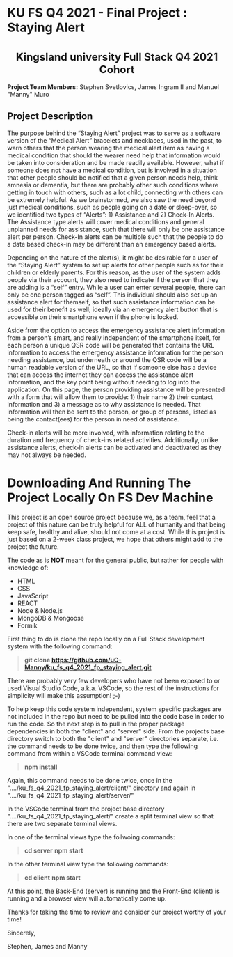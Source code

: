 <h1> KU FS Q4 2021 - Final Project : Staying Alert</h1>
<br>
<div align="center"><b><font size="5">Kingsland university Full Stack Q4 2021 Cohort</font></b></div>
<br>
<b>Project Team Members:</b> Stephen Svetlovics, James Ingram II and Manuel "Manny" Muro
<br>
<h2> Project Description </h2>

The purpose behind the “Staying Alert” project was to serve as a software version of the “Medical Alert” bracelets and necklaces, used in the past, to warn others that the person wearing the medical alert item as having a medical condition that should the wearer need help that information would be taken into consideration and be made readily available. However, what if someone does not have a medical condition, but is involved in a situation that other people should be notified that a given person needs help, think amnesia or dementia, but there are probably other such conditions where getting in touch with others, such as a lot child, connecting with others can be extremely helpful.  As we brainstormed, we also saw the need beyond just medical conditions, such as people going on a date or sleep-over, so we identified two types of “Alerts”: 1) Assistance and 2) Check-In Alerts. The Assistance type alerts will cover medical conditions and general unplanned needs for assistance, such that there will only be one assistance alert per person. Check-In alerts can be multiple such that the people to do a date based check-in may be different than an emergency based alerts.

Depending on the nature of the alert(s), it might be desirable for a user of the “Staying Alert” system to set up alerts for other people such as for their children or elderly parents. For this reason, as the user of the system adds people via their account, they also need to indicate if the person that they are adding is a “self” entry. While a user can enter several people, there can only be one person tagged as “self”. This individual should also set up an assistance alert for themself, so that such assistance information can be used for their benefit as well; ideally via an emergency alert button that is accessible on their smartphone even if the phone is locked.

Aside from the option to access the emergency assistance alert information from a person’s smart, and really independent of the smartphone itself, for each person a unique QSR code will be generated that contains the URL information to access the emergency assistance information for the person needing assistance, but underneath or around the QSR code will be a human readable version of the URL, so that if someone else has a device that can access the internet they can access the assistance alert information, and the key point being without needing to log into the application. On this page, the person providing assistance will be presented with a form that will allow them to provide: 1) their name 2) their contact information and 3) a message as to why assistance is needed. That information will then be sent to the person, or group of persons, listed as being the contact(ees) for the person in need of assistance.

Check-in alerts will be more involved, with information relating to the duration and frequency of check-ins related activities. Additionally, unlike assistance alerts, check-in alerts can be activated and deactivated as they may not always be needed.

# Downloading And Running The Project Locally On FS Dev Machine
This project is an open source project because we, as a team, feel that a project of this nature can be truly helpful for ALL of humanity and that being keep safe, healthy and alive, should not come at a cost. While this project is just based on a 2-week class project, we hope that others might add to the project the future.

The code as is **NOT** meant for the general public, but rather for people with knowledge of: 
* HTML
* CSS
* JavaScript
* REACT
* Node & Node.js
* MongoDB & Mongoose
* Formik

First thing to do is clone the repo locally on a Full Stack development system with the following command:
> **git clone https://github.com/uC-Manny/ku_fs_q4_2021_fp_staying_alert.git**

There are probably very few developers who have not been exposed to or used Visual Studio Code, a.k.a. VSCode, so the rest of the instructions for simplicity will make this assumption! ;-)

To help keep this code system independent, system specific packages are not included in the repo but need to be pulled into the code base in order to run the code. So the next step is to pull in the proper package dependencies in both the "client" and "server" side. From the projects base directory switch to both the "client" and "server" directories separate, i.e. the command needs to be done twice, and then type the following command from within a VSCode terminal command view:
> **npm install**

Again, this command needs to be done twice, once in the "..../ku_fs_q4_2021_fp_staying_alert/client/" directory and again in "..../ku_fs_q4_2021_fp_staying_alert/server/"

In the VSCode terminal from the project base directory "..../ku_fs_q4_2021_fp_staying_alert/" create a split terminal view so that there are two separate terminal views.

In one of the terminal views type the follwoing commands:
> **cd server**
> **npm start**

In the other terminal view type the following commands:
> **cd client**
> **npm start**

At this point, the Back-End (server) is running and the Front-End (client) is running and a browser view will automatically come up.

Thanks for taking the time to review and consider our project worthy of your time!

Sincerely,


Stephen, James and Manny
